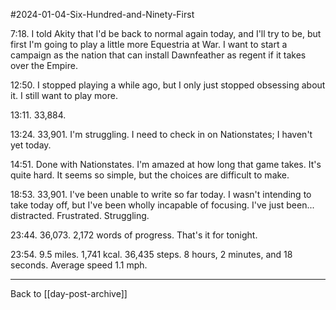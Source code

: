 #2024-01-04-Six-Hundred-and-Ninety-First

7:18.  I told Akity that I'd be back to normal again today, and I'll try to be, but first I'm going to play a little more Equestria at War.  I want to start a campaign as the nation that can install Dawnfeather as regent if it takes over the Empire.

12:50.  I stopped playing a while ago, but I only just stopped obsessing about it.  I still want to play more.

13:11.  33,884.

13:24.  33,901.  I'm struggling.  I need to check in on Nationstates; I haven't yet today.

14:51.  Done with Nationstates.  I'm amazed at how long that game takes.  It's quite hard.  It seems so simple, but the choices are difficult to make.

18:53.  33,901.  I've been unable to write so far today.  I wasn't intending to take today off, but I've been wholly incapable of focusing.  I've just been...  distracted.  Frustrated.  Struggling.

23:44.  36,073.  2,172 words of progress.  That's it for tonight.

23:54.  9.5 miles.  1,741 kcal.  36,435 steps.  8 hours, 2 minutes, and 18 seconds.  Average speed 1.1 mph.

---
Back to [[day-post-archive]]
